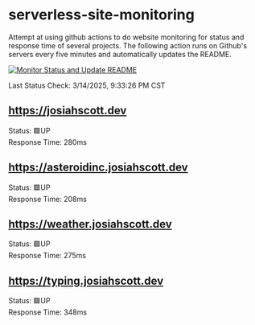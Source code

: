 # serverless-site-monitoring
Attempt at using github actions to do website monitoring for status and response time of several projects. The following action runs on Github's servers every five minutes and automatically updates the README.  

[![Monitor Status and Update README](https://github.com/JosiahSco/serverless-site-monitoring/actions/workflows/monitor.yaml/badge.svg)](https://github.com/JosiahSco/serverless-site-monitoring/actions/workflows/monitor.yaml)

Last Status Check: 3/14/2025, 9:33:26 PM CST

## https://josiahscott.dev
Status: 🟩UP  
Response Time: 280ms

## https://asteroidinc.josiahscott.dev
Status: 🟩UP  
Response Time: 208ms

## https://weather.josiahscott.dev
Status: 🟩UP  
Response Time: 275ms

## https://typing.josiahscott.dev
Status: 🟩UP  
Response Time: 348ms

